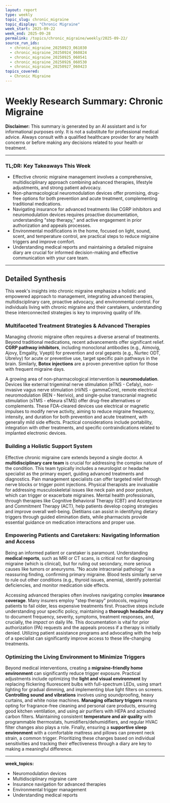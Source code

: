 ```yaml
---
layout: report
type: weekly
topic_slug: chronic_migraine
topic_display: "Chronic Migraine"
week_start: 2025-09-22
week_end: 2025-09-28
permalink: /topics/chronic_migraine/weekly/2025-09-22/
source_run_ids:
  - chronic_migraine_20250923_061030
  - chronic_migraine_20250924_060824
  - chronic_migraine_20250925_060541
  - chronic_migraine_20250926_060530
  - chronic_migraine_20250927_060423
topics_covered:
  - Chronic Migraine
---
```


# Weekly Research Summary: Chronic Migraine

**Disclaimer:** This summary is generated by an AI assistant and is for informational purposes only. It is not a substitute for professional medical advice. Always consult with a qualified healthcare provider for any health concerns or before making any decisions related to your health or treatment.

---

### **TL;DR: Key Takeaways This Week**
- Effective chronic migraine management involves a comprehensive, multidisciplinary approach combining advanced therapies, lifestyle adjustments, and strong patient advocacy.
- Non-pharmacological neuromodulation devices offer promising, drug-free options for both prevention and acute treatment, complementing traditional medications.
- Navigating insurance for advanced treatments like CGRP inhibitors and neuromodulation devices requires proactive documentation, understanding "step therapy," and active engagement in prior authorization and appeals processes.
- Environmental modifications in the home, focused on light, sound, scent, and temperature control, are practical steps to reduce migraine triggers and improve comfort.
- Understanding medical reports and maintaining a detailed migraine diary are crucial for informed decision-making and effective communication with your care team.

---

## Detailed Synthesis

This week's insights into chronic migraine emphasize a holistic and empowered approach to management, integrating advanced therapies, multidisciplinary care, proactive advocacy, and environmental control. For individuals living with chronic migraine and their caretakers, understanding these interconnected strategies is key to improving quality of life.

### Multifaceted Treatment Strategies & Advanced Therapies

Managing chronic migraine often requires a diverse arsenal of treatments. Beyond traditional medications, recent advancements offer significant relief. **CGRP pathway inhibitors**, including monoclonal antibodies (e.g., Aimovig, Ajovy, Emgality, Vyepti) for prevention and oral gepants (e.g., Nurtec ODT, Ubrelvy) for acute or preventive use, target specific pain pathways in the brain. Similarly, **Botox injections** are a proven preventive option for those with frequent migraine days.

A growing area of non-pharmacological intervention is **neuromodulation**. Devices like external trigeminal nerve stimulation (eTNS - Cefaly), non-invasive vagus nerve stimulation (nVNS - gammaCore), remote electrical neuromodulation (REN - Nerivio), and single-pulse transcranial magnetic stimulation (sTMS - eNeura sTMS) offer drug-free alternatives or complements. These FDA-cleared devices use electrical or magnetic impulses to modify nerve activity, aiming to reduce migraine frequency, intensity, and duration for both prevention and acute treatment, with generally mild side effects. Practical considerations include portability, integration with other treatments, and specific contraindications related to implanted electronic devices.

### Building a Holistic Support System

Effective chronic migraine care extends beyond a single doctor. A **multidisciplinary care team** is crucial for addressing the complex nature of the condition. This team typically includes a neurologist or headache specialist as the primary expert, guiding advanced treatments and diagnostics. Pain management specialists can offer targeted relief through nerve blocks or trigger point injections. Physical therapists are invaluable for addressing musculoskeletal issues like neck pain and poor posture, which can trigger or exacerbate migraines. Mental health professionals, through therapies like Cognitive Behavioral Therapy (CBT) and Acceptance and Commitment Therapy (ACT), help patients develop coping strategies and improve overall well-being. Dietitians can assist in identifying dietary triggers through guided elimination diets, while pharmacists provide essential guidance on medication interactions and proper use.

### Empowering Patients and Caretakers: Navigating Information and Access

Being an informed patient or caretaker is paramount. Understanding **medical reports**, such as MRI or CT scans, is critical not for diagnosing migraine (which is clinical), but for ruling out secondary, more serious causes like tumors or aneurysms. "No acute intracranial pathology" is a reassuring finding, confirming primary migraine. Blood tests similarly serve to rule out other conditions (e.g., thyroid issues, anemia), identify potential deficiencies, and monitor medication side effects.

Accessing advanced therapies often involves navigating complex **insurance coverage**. Many insurers employ "step therapy" protocols, requiring patients to fail older, less expensive treatments first. Proactive steps include understanding your specific policy, maintaining a **thorough headache diary** to document frequency, severity, symptoms, treatment responses, and, crucially, the *impact* on daily life. This documentation is vital for prior authorization (PA) requests and the appeals process if a therapy is initially denied. Utilizing patient assistance programs and advocating with the help of a specialist can significantly improve access to these life-changing treatments.

### Optimizing the Living Environment to Minimize Triggers

Beyond medical interventions, creating a **migraine-friendly home environment** can significantly reduce trigger exposure. Practical adjustments include optimizing the **light and visual environment** by replacing flickering fluorescent bulbs with full-spectrum LEDs, using smart lighting for gradual dimming, and implementing blue light filters on screens. **Controlling sound and vibrations** involves using soundproofing, heavy curtains, and white noise machines. **Managing olfactory triggers** means opting for fragrance-free cleaning and personal care products, ensuring good kitchen ventilation, and using air purifiers with HEPA and activated carbon filters. Maintaining consistent **temperature and air quality** with programmable thermostats, humidifiers/dehumidifiers, and regular HVAC filter changes also plays a role. Finally, ensuring a **supportive sleep environment** with a comfortable mattress and pillows can prevent neck strain, a common trigger. Prioritizing these changes based on individual sensitivities and tracking their effectiveness through a diary are key to making a meaningful difference.

---
**week_topics:**
- Neuromodulation devices
- Multidisciplinary migraine care
- Insurance navigation for advanced therapies
- Environmental trigger management
- Understanding medical reports

